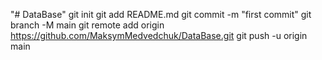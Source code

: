 "# DataBase"  git init git add README.md git commit -m "first commit" git branch -M main git remote add origin https://github.com/MaksymMedvedchuk/DataBase.git git push -u origin main
